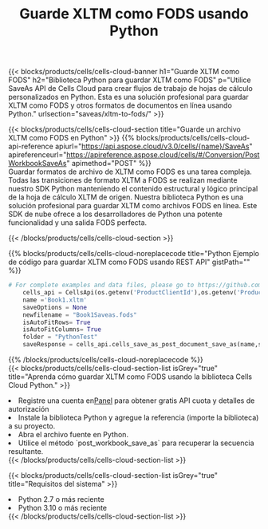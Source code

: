 ﻿---
title:  Guarde XLTM como FODS usando Python
description:  Utilizando Aspose.Cells Cloud SDK para Python para guardar el archivo en formato XLTM como archivo en formato FODS.
kwords: Excel, Save XLTM as FODS, REST, Python
howto: How to save XLTM as FODS using Aspose.Cells Cloud Python library.
---
{{< blocks/products/cells/cells-cloud-banner h1="Guarde XLTM como FODS" h2="Biblioteca Python para guardar XLTM como FODS" p="Utilice SaveAs API de Cells Cloud para crear flujos de trabajo de hojas de cálculo personalizados en Python. Esta es una solución profesional para guardar XLTM como FODS y otros formatos de documentos en línea usando Python." urlsection="saveas/xltm-to-fods/" >}}

{{< blocks/products/cells/cells-cloud-section title="Guarde un archivo XLTM como FODS en Python" >}}
{{% blocks/products/cells/cells-cloud-api-reference apiurl="https://api.aspose.cloud/v3.0/cells/{name}/SaveAs" apireferenceurl="https://apireference.aspose.cloud/cells/#/Conversion/PostWorkbookSaveAs" apimethod="POST" %}}
<br/>
Guardar formatos de archivo de XLTM como FODS es una tarea compleja. Todas las transiciones de formato XLTM a FODS se realizan mediante nuestro SDK Python manteniendo el contenido estructural y lógico principal de la hoja de cálculo XLTM de origen. Nuestra biblioteca Python es una solución profesional para guardar XLTM como archivos FODS en línea. Este SDK de nube ofrece a los desarrolladores de Python una potente funcionalidad y una salida FODS perfecta.

{{< /blocks/products/cells/cells-cloud-section >}}

{{% blocks/products/cells/cells-cloud-noreplacecode title="Python Ejemplo de código para guardar XLTM como FODS usando REST API" gistPath="" %}}
  
```python
# For complete examples and data files, please go to https://github.com/aspose-cells-cloud/aspose-cells-cloud-python/
    cells_api = CellsApi(os.getenv('ProductClientId'),os.getenv('ProductClientSecret'))
    name ='Book1.xltm'    
    saveOptions = None
    newfilename = "Book1Saveas.fods"
    isAutoFitRows= True
    isAutoFitColumns= True
    folder = "PythonTest"
    saveResponse = cells_api.cells_save_as_post_document_save_as(name,save_options=saveOptions, newfilename=(folder +'/' + newfilename),folder=folder)
```
  
{{% /blocks/products/cells/cells-cloud-noreplacecode %}}
<br/>
{{< blocks/products/cells/cells-cloud-section-list isGrey="true" title="Aprenda cómo guardar XLTM como FODS usando la biblioteca Cells Cloud Python." >}}
<li> Registre una cuenta en<a href="https://dashboard.aspose.cloud/">Panel</a> para obtener gratis API cuota y detalles de autorización</li>
<li>Instale la biblioteca Python y agregue la referencia (importe la biblioteca) a su proyecto.</li>
<li>Abra el archivo fuente en Python.</li>
<li>Utilice el método `post_workbook_save_as` para recuperar la secuencia resultante.</li>
{{< /blocks/products/cells/cells-cloud-section-list >}}

{{< blocks/products/cells/cells-cloud-section-list isGrey="true" title="Requisitos del sistema" >}}
<li>Python 2.7 o más reciente</li>
<li>Python 3.10 o más reciente</li>
{{< /blocks/products/cells/cells-cloud-section-list >}}

